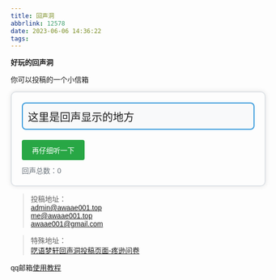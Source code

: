 ```yaml
---
title: 回声洞
abbrlink: 12578
date: 2023-06-06 14:36:22
tags:
---
```

**好玩的回声洞**

你可以投稿的一个小信箱


<!DOCTYPE html>
<html lang="en">

<head>
  <meta charset="UTF-8">
  <meta name="viewport" content="width=device-width, initial-scale=1.0">
  <title>格言显示</title>
  <style>
    body {
      font-family: Arial, sans-serif;
      align-items: center;
      justify-content: center;
      min-height: 100vh;
      margin: 0;
    }
    #container {
      position: relative;
      border: 2px solid #dee2e6;
      padding: 20px;
      border-radius: 10px;
      box-shadow: 0 0 10px rgba(0, 0, 0, 0.1);
    }
    #quote-container {
      border: 2px solid #3498db;
      padding: 10px;
      border-radius: 8px;
      margin-bottom: 20px;
      background-color: #f8f9fa;
      position: relative;
    }
    #quote {
      font-size: 1.5em;
    }
    #button-container {
      margin-top: 20px;
    }
    button {
      background-color: #28a745;
      color: #fff;
      padding: 10px 20px;
      font-size: 1em;
      border: none;
      border-radius: 4px;
      cursor: pointer;
    }
    #quote-count {
      margin-top: 10px;
      color: #6c757d;
    }
    #loading {
      display: none;
      position: absolute;
      top: 0;
      left: 0;
      width: 100%;
      height: 100%;
      background-color: rgba(255, 255, 255, 0.8); /* 半透明白色背景 */
      justify-content: center;
      align-items: center;
      z-index: 1; /* 确保遮罩在最上层 */
      text-align: center; /* 将文本居中 */
    }
    .loader {
      border: 4px solid #f3f3f3;
      border-radius: 50%;
      border-top: 4px solid #3498db;
      width: 20px;
      height: 20px;
      animation: spin 1s linear infinite;
    }
    @keyframes spin {
      0% { transform: rotate(0deg); }
      100% { transform: rotate(360deg); }
    }
  </style>
</head>

<body>

  <div id="container">
    <div id="quote-container">
      <div id="loading">
        <div class="loader"></div>
        <div>加载中...</div>
      </div>
      <div id="quote">这里是回声显示的地方</div>
    </div>
    <div id="button-container">
      <button onclick="changeQuote()">再仔细听一下</button>
      <div id="quote-count">回声总数：0</div>
    </div>
  </div>

  <!-- 引入独立的JavaScript文件 -->
  <script src="https://blog.awaae001.top/script.js"async></script>

</body>

</html>


>投稿地址：<br>
<admin@awaae001.top><br>
<me@awaae001.top><br>
<awaae001@gmail.com><br>

>特殊地址：<br>
[呓语梦轩回声洞投稿页面-疼逊问卷](https://wj.qq.com/s2/13785137/655a/)

qq邮箱[使用教程](https://service.mail.qq.com/)


